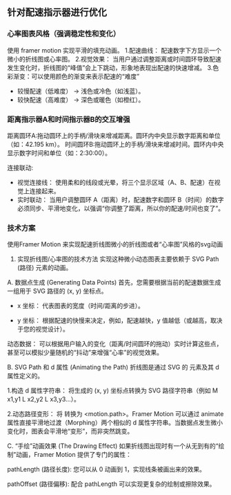 ## 针对配速指示器进行优化
### 心率图表风格（强调稳定性和变化）
使用 framer motion 实现平滑的填充动画。
1.配速曲线： 配速数字下方显示一个微小的折线图或心率图。
2.视觉效果： 当用户通过调整距离或时间圆环导致配速发生变化时，折线图的“峰值”会上下跳动，形象地表现出配速的快速增减。
3.色彩渐变：可以使用颜色的渐变来表示配速的“难度”
  - 较慢配速（低难度） → 浅色或冷色（如浅蓝）。
  - 较快配速（高难度） → 深色或暖色（如橙红）。

### 距离指示器A和时间指示器B的交互增强

距离圆环A:拖动圆环上的手柄/滑块来增减距离。圆环内中央显示数字距离和单位（如：42.195 km）。
时间圆环B:拖动圆环上的手柄/滑块来增减时间。圆环内中央显示数字时间和单位（如：2:30:00）。

连接联动:
- 视觉连接线： 使用柔和的线段或光晕，将三个显示区域（A、B、配速）在视觉上连接起来。
- 实时联动： 当用户调整圆环 A（距离）时，配速数字和圆环 B（时间）的数字必须同步、平滑地变化，以强调“你调整了距离，所以你的配速/时间也变了”。

### 技术方案
使用Framer Motion 来实现配速折线图微小的折线图或者“心率图”风格的svg动画
1. 实现折线图/心率图的技术方法
实现这种微小动态图表主要依赖于 SVG Path (路径) 元素的动画。

A. 数据点生成 (Generating Data Points)
首先，您需要根据当前的配速数据生成一组用于 SVG 路径的 (x, y) 坐标点。

- x 坐标： 代表图表的宽度（时间/距离的步进）。

- y 坐标： 根据配速的快慢来决定，例如，配速越快，y 值越低（或越高，取决于您的视觉设计）。

动态数据： 可以根据用户输入的变化（距离/时间圆环的拖动）实时计算这些点，甚至可以模拟少量随机的“抖动”来增强“心率”的视觉效果。

B. SVG Path 和 d 属性 (Animating the Path)
折线图是通过 SVG 的 <path> 元素及其 d 属性定义的。

1.构造 d 属性字符串： 将生成的 (x, y) 坐标点转换为 SVG 路径字符串（例如 M x1,y1 L x2,y2 L x3,y3...）。

2.动态路径变形： 将 <path> 转换为 <motion.path>。Framer Motion 可以通过 animate 属性直接平滑地过渡（Morphing）两个相似的 d 属性字符串。当数据点发生微小变化时，图表会平滑地“变形”，而非突然跳变。

C. “手绘”动画效果 (The Drawing Effect)
如果折线图出现时有一个从无到有的“绘制”动画，Framer Motion 提供了专门的属性：

pathLength (路径长度): 您可以从 0 动画到 1，实现线条被画出来的效果。

pathOffset (路径偏移): 配合 pathLength 可以实现更复杂的绘制或擦除效果。
